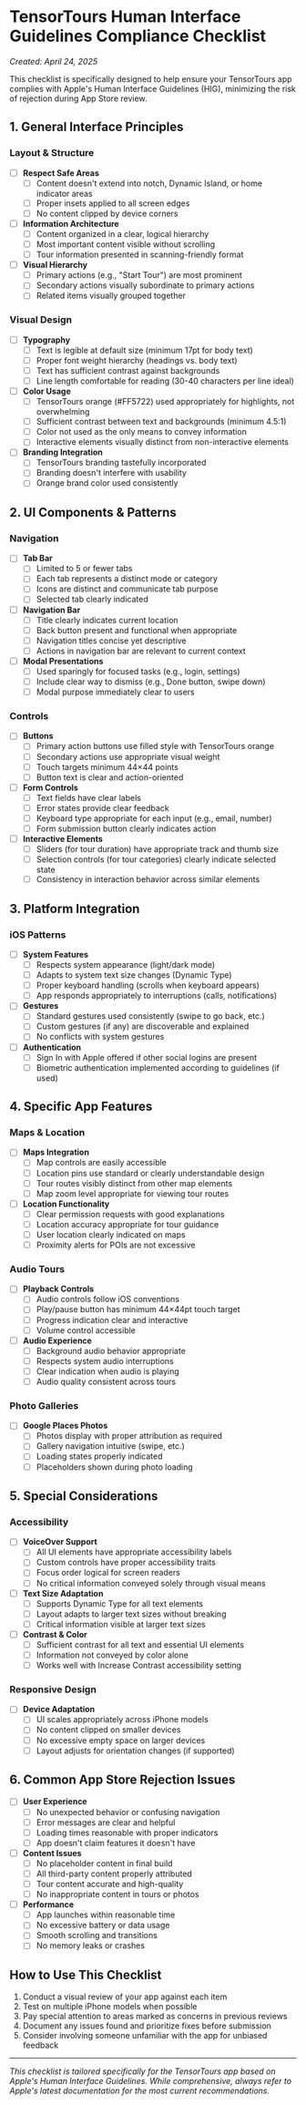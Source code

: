 # TensorTours Human Interface Guidelines Compliance Checklist

*Created: April 24, 2025*

This checklist is specifically designed to help ensure your TensorTours app complies with Apple's Human Interface Guidelines (HIG), minimizing the risk of rejection during App Store review.

## 1. General Interface Principles

### Layout & Structure
- [ ] **Respect Safe Areas**
  - [ ] Content doesn't extend into notch, Dynamic Island, or home indicator areas
  - [ ] Proper insets applied to all screen edges
  - [ ] No content clipped by device corners

- [ ] **Information Architecture**
  - [ ] Content organized in a clear, logical hierarchy
  - [ ] Most important content visible without scrolling
  - [ ] Tour information presented in scanning-friendly format

- [ ] **Visual Hierarchy**
  - [ ] Primary actions (e.g., "Start Tour") are most prominent
  - [ ] Secondary actions visually subordinate to primary actions
  - [ ] Related items visually grouped together

### Visual Design
- [ ] **Typography**
  - [ ] Text is legible at default size (minimum 17pt for body text)
  - [ ] Proper font weight hierarchy (headings vs. body text)
  - [ ] Text has sufficient contrast against backgrounds
  - [ ] Line length comfortable for reading (30-40 characters per line ideal)

- [ ] **Color Usage**
  - [ ] TensorTours orange (#FF5722) used appropriately for highlights, not overwhelming
  - [ ] Sufficient contrast between text and backgrounds (minimum 4.5:1)
  - [ ] Color not used as the only means to convey information
  - [ ] Interactive elements visually distinct from non-interactive elements

- [ ] **Branding Integration**
  - [ ] TensorTours branding tastefully incorporated
  - [ ] Branding doesn't interfere with usability
  - [ ] Orange brand color used consistently

## 2. UI Components & Patterns

### Navigation
- [ ] **Tab Bar**
  - [ ] Limited to 5 or fewer tabs
  - [ ] Each tab represents a distinct mode or category
  - [ ] Icons are distinct and communicate tab purpose
  - [ ] Selected tab clearly indicated

- [ ] **Navigation Bar**
  - [ ] Title clearly indicates current location
  - [ ] Back button present and functional when appropriate
  - [ ] Navigation titles concise yet descriptive
  - [ ] Actions in navigation bar are relevant to current context

- [ ] **Modal Presentations**
  - [ ] Used sparingly for focused tasks (e.g., login, settings)
  - [ ] Include clear way to dismiss (e.g., Done button, swipe down)
  - [ ] Modal purpose immediately clear to users

### Controls
- [ ] **Buttons**
  - [ ] Primary action buttons use filled style with TensorTours orange
  - [ ] Secondary actions use appropriate visual weight
  - [ ] Touch targets minimum 44×44 points
  - [ ] Button text is clear and action-oriented

- [ ] **Form Controls**
  - [ ] Text fields have clear labels
  - [ ] Error states provide clear feedback
  - [ ] Keyboard type appropriate for each input (e.g., email, number)
  - [ ] Form submission button clearly indicates action

- [ ] **Interactive Elements**
  - [ ] Sliders (for tour duration) have appropriate track and thumb size
  - [ ] Selection controls (for tour categories) clearly indicate selected state
  - [ ] Consistency in interaction behavior across similar elements

## 3. Platform Integration

### iOS Patterns
- [ ] **System Features**
  - [ ] Respects system appearance (light/dark mode)
  - [ ] Adapts to system text size changes (Dynamic Type)
  - [ ] Proper keyboard handling (scrolls when keyboard appears)
  - [ ] App responds appropriately to interruptions (calls, notifications)

- [ ] **Gestures**
  - [ ] Standard gestures used consistently (swipe to go back, etc.)
  - [ ] Custom gestures (if any) are discoverable and explained
  - [ ] No conflicts with system gestures

- [ ] **Authentication**
  - [ ] Sign In with Apple offered if other social logins are present
  - [ ] Biometric authentication implemented according to guidelines (if used)

## 4. Specific App Features

### Maps & Location
- [ ] **Maps Integration**
  - [ ] Map controls are easily accessible
  - [ ] Location pins use standard or clearly understandable design
  - [ ] Tour routes visibly distinct from other map elements
  - [ ] Map zoom level appropriate for viewing tour routes

- [ ] **Location Functionality**
  - [ ] Clear permission requests with good explanations
  - [ ] Location accuracy appropriate for tour guidance
  - [ ] User location clearly indicated on maps
  - [ ] Proximity alerts for POIs are not excessive

### Audio Tours
- [ ] **Playback Controls**
  - [ ] Audio controls follow iOS conventions
  - [ ] Play/pause button has minimum 44×44pt touch target
  - [ ] Progress indication clear and interactive
  - [ ] Volume control accessible

- [ ] **Audio Experience**
  - [ ] Background audio behavior appropriate
  - [ ] Respects system audio interruptions
  - [ ] Clear indication when audio is playing
  - [ ] Audio quality consistent across tours

### Photo Galleries
- [ ] **Google Places Photos**
  - [ ] Photos display with proper attribution as required
  - [ ] Gallery navigation intuitive (swipe, etc.)
  - [ ] Loading states properly indicated
  - [ ] Placeholders shown during photo loading

## 5. Special Considerations

### Accessibility
- [ ] **VoiceOver Support**
  - [ ] All UI elements have appropriate accessibility labels
  - [ ] Custom controls have proper accessibility traits
  - [ ] Focus order logical for screen readers
  - [ ] No critical information conveyed solely through visual means

- [ ] **Text Size Adaptation**
  - [ ] Supports Dynamic Type for all text elements
  - [ ] Layout adapts to larger text sizes without breaking
  - [ ] Critical information visible at larger text sizes

- [ ] **Contrast & Color**
  - [ ] Sufficient contrast for all text and essential UI elements
  - [ ] Information not conveyed by color alone
  - [ ] Works well with Increase Contrast accessibility setting

### Responsive Design
- [ ] **Device Adaptation**
  - [ ] UI scales appropriately across iPhone models
  - [ ] No content clipped on smaller devices
  - [ ] No excessive empty space on larger devices
  - [ ] Layout adjusts for orientation changes (if supported)

## 6. Common App Store Rejection Issues

- [ ] **User Experience**
  - [ ] No unexpected behavior or confusing navigation
  - [ ] Error messages are clear and helpful
  - [ ] Loading times reasonable with proper indicators
  - [ ] App doesn't claim features it doesn't have

- [ ] **Content Issues**
  - [ ] No placeholder content in final build
  - [ ] All third-party content properly attributed
  - [ ] Tour content accurate and high-quality
  - [ ] No inappropriate content in tours or photos

- [ ] **Performance**
  - [ ] App launches within reasonable time
  - [ ] No excessive battery or data usage
  - [ ] Smooth scrolling and transitions
  - [ ] No memory leaks or crashes

## How to Use This Checklist

1. Conduct a visual review of your app against each item
2. Test on multiple iPhone models when possible
3. Pay special attention to areas marked as concerns in previous reviews
4. Document any issues found and prioritize fixes before submission
5. Consider involving someone unfamiliar with the app for unbiased feedback

---

*This checklist is tailored specifically for the TensorTours app based on Apple's Human Interface Guidelines. While comprehensive, always refer to Apple's latest documentation for the most current recommendations.*
